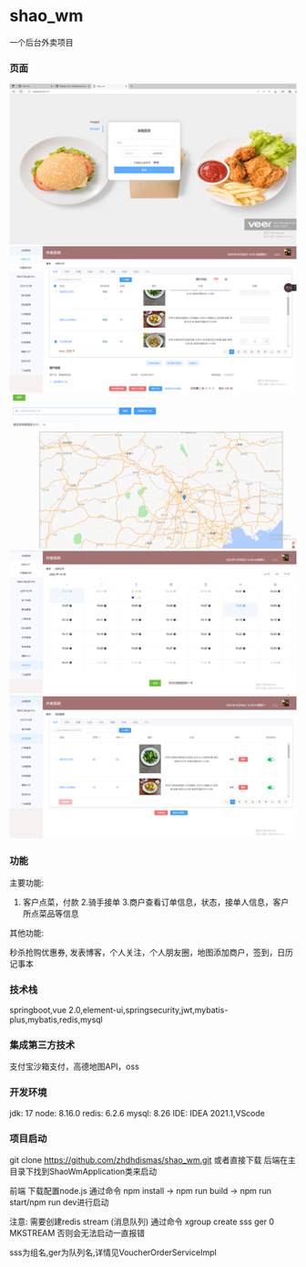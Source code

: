 # shao_wm
一个后台外卖项目
### 页面
![image](https://github.com/zhdhdismas/README_IMG/blob/main/Snipaste_2022-10-08_14-01-53.png)
![image](https://github.com/zhdhdismas/README_IMG/blob/main/Snipaste_2022-10-08_14-23-45.png)
![image](https://github.com/zhdhdismas/README_IMG/blob/main/Snipaste_2022-10-08_14-28-27.png)
![image](https://github.com/zhdhdismas/README_IMG/blob/main/Snipaste_2022-10-08_14-27-02.png)
![image](https://github.com/zhdhdismas/README_IMG/blob/main/Snipaste_2022-10-08_14-29-16.png)
### 功能
主要功能:
1. 客户点菜，付款
2.骑手接单 
3.商户查看订单信息，状态，接单人信息，客户所点菜品等信息

其他功能:

秒杀抢购优惠券, 发表博客，个人关注，个人朋友圈，地图添加商户，签到，日历记事本
### 技术栈
springboot,vue 2.0,element-ui,springsecurity,jwt,mybatis-plus,mybatis,redis,mysql
### 集成第三方技术
支付宝沙箱支付，高德地图API，oss

### 开发环境
jdk: 17
node: 8.16.0
redis: 6.2.6
mysql: 8.26
IDE: IDEA 2021.1,VScode

### 项目启动
git clone https://github.com/zhdhdismas/shao_wm.git 或者直接下载
后端在主目录下找到ShaoWmApplication类来启动

前端 下载配置node.js 通过命令 npm install -> npm run build -> npm run start/npm run dev进行启动

注意: 需要创建redis stream (消息队列) 通过命令 xgroup create sss ger 0 MKSTREAM 否则会无法启动一直报错

sss为组名,ger为队列名,详情见VoucherOrderServiceImpl


